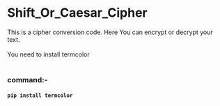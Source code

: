 # Shift_Or_Caesar_Cipher
This is a  cipher conversion code. Here  You can encrypt or decrypt your text.</br></br>
You need to install termcolor</br></br>
### **command:-** </br>
#### `pip install termcolor` </br>

